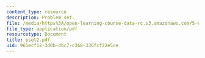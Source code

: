 ```yaml
---
content_type: resource
description: Problem set.
file: /media/https%3A/open-learning-course-data-rc.s3.amazonaws.com/5-68j-kinetics-of-chemical-reactions-spring-2003/965ecf123d0bdbc7c368336fcf22e5ce_pset2.pdf
file_type: application/pdf
resourcetype: Document
title: pset2.pdf
uid: 965ecf12-3d0b-dbc7-c368-336fcf22e5ce
---
```

